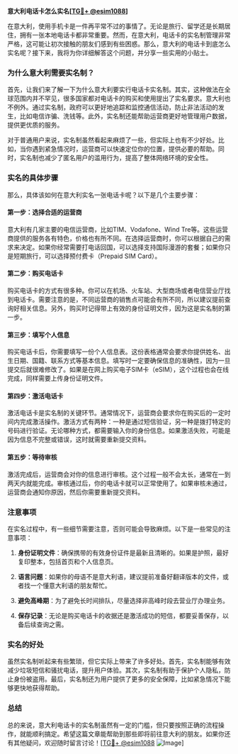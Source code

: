 **意大利电话卡怎么实名[[TG💪+ @esim1088](https://t.me/s/esim1088)]**

在意大利，使用手机卡是一件再平常不过的事情了。无论是旅行、留学还是长期居住，拥有一张本地电话卡都非常重要。然而，在意大利，电话卡的实名制管理非常严格，这可能让初次接触的朋友们感到有些困惑。那么，意大利的电话卡到底怎么实名呢？接下来，我将为你详细解答这个问题，并分享一些实用的小贴士。

### 为什么意大利需要实名制？

首先，让我们来了解一下为什么意大利要实行电话卡实名制。其实，这种做法在全球范围内并不罕见，很多国家都对电话卡的购买和使用提出了实名要求。意大利也不例外。通过实名制，政府可以更好地追踪和监控通信活动，防止非法活动的发生，比如电信诈骗、洗钱等。此外，实名制还能帮助运营商更好地管理用户数据，提供更优质的服务。

对于普通用户来说，实名制虽然看起来麻烦了一些，但实际上也有不少好处。比如，当你遇到紧急情况时，运营商可以快速定位你的位置，提供必要的帮助。同时，实名制也减少了匿名用户的滥用行为，提高了整体网络环境的安全性。

### 实名的具体步骤

那么，具体该如何在意大利实名一张电话卡呢？以下是几个主要步骤：

#### 第一步：选择合适的运营商

意大利有几家主要的电信运营商，比如TIM、Vodafone、Wind Tre等。这些运营商提供的服务各有特色，价格也有所不同。在选择运营商时，你可以根据自己的需求来决定。如果你经常需要打电话回国，可以选择支持国际漫游的套餐；如果你只是短期旅行，可以选择预付费卡（Prepaid SIM Card）。

#### 第二步：购买电话卡

购买电话卡的方式有很多种。你可以在机场、火车站、大型商场或者电信营业厅找到电话卡。需要注意的是，不同运营商的销售点可能会有所不同，所以建议提前查询好相关信息。另外，购买时记得带上有效的身份证明文件，因为这是实名制的第一步。

#### 第三步：填写个人信息

购买电话卡后，你需要填写一份个人信息表。这份表格通常会要求你提供姓名、出生日期、国籍、联系方式等基本信息。填写时一定要确保信息的准确性，因为一旦提交后就很难修改了。如果是在网上购买电子SIM卡（eSIM），这个过程也会在线完成，同样需要上传身份证明文件。

#### 第四步：激活电话卡

激活电话卡是实名制的关键环节。通常情况下，运营商会要求你在购买后的一定时间内完成激活操作。激活方式有两种：一种是通过短信验证，另一种是拨打特定的号码进行验证。无论哪种方式，都需要输入你的身份信息。如果激活失败，可能是因为信息不完整或错误，这时就需要重新提交资料。

#### 第五步：等待审核

激活完成后，运营商会对你的信息进行审核。这个过程一般不会太长，通常在一到两天内就能完成。审核通过后，你的电话卡就可以正常使用了。如果审核未通过，运营商会通知你原因，然后你需要重新提交资料。

### 注意事项

在实名过程中，有一些细节需要注意，否则可能会导致麻烦。以下是一些常见的注意事项：

1. **身份证明文件**：确保携带的有效身份证件是最新且清晰的。如果是护照，最好复印整本，包括首页和个人信息页。

2. **语言问题**：如果你的母语不是意大利语，建议提前准备好翻译版本的文件，或者找一个懂意大利语的朋友帮忙。

3. **避免高峰期**：为了避免长时间排队，尽量选择非高峰时段去营业厅办理业务。

4. **保存记录**：无论是购买电话卡的收据还是激活成功的短信，都要妥善保存，以备后续查询之需。

### 实名的好处

虽然实名制听起来有些繁琐，但它实际上带来了许多好处。首先，实名制能够有效减少垃圾短信和骚扰电话，提升用户体验。其次，实名制有助于保护个人隐私，防止身份被盗用。最后，实名制还为用户提供了更多的安全保障，比如紧急情况下能够更快地获得帮助。

### 总结

总的来说，意大利电话卡的实名制虽然有一定的门槛，但只要按照正确的流程操作，就能顺利搞定。希望这篇文章能帮助到那些即将前往意大利的朋友。如果你还有其他疑问，欢迎随时留言讨论！[[TG💪+ @esim1088](https://t.me/s/esim1088) ![Image](https://i.postimg.cc/4NQfJmqS/Snipaste-2025-05-13-00-14-12.png)]